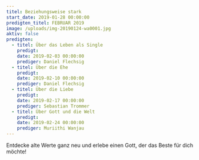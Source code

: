 ```yaml
---
titel: Beziehungsweise stark
start_date: 2019-01-28 00:00:00
predigten_titel: FEBRUAR 2019
image: /uploads/img-20190124-wa0001.jpg
aktiv: false
predigten:
  - titel: Über das Leben als Single
    predigt:
    date: 2019-02-03 00:00:00
    prediger: Daniel Flechsig
  - titel: Über die Ehe
    predigt:
    date: 2019-02-10 00:00:00
    prediger: Daniel Flechsig
  - titel: Über die Liebe
    predigt:
    date: 2019-02-17 00:00:00
    prediger: Sebastian Trommer
  - titel: Über Gott und die Welt
    predigt:
    date: 2019-02-24 00:00:00
    prediger: Muriithi Wanjau
---
```


Entdecke alte Werte ganz neu und erlebe einen Gott, der das Beste f&uuml;r dich m&ouml;chte!